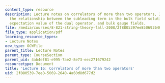 ```yaml
---
content_type: resource
description: Lecture notes on correlators of more than two operators, 3-point functions,
  the relationship between the subleading term in the bulk field solution and the
  expectation value of the dual operator, and bulk gauge fields.
file: /media/courses/8-821-string-theory-fall-2008/2f8805397ee8506926404a60d8d677d2_lecture16.pdf
file_type: application/pdf
learning_resource_types:
- Lecture Notes
ocw_type: OCWFile
parent_title: Lecture Notes
parent_type: CourseSection
parent_uid: 4ab4ef81-e995-7ae2-8e73-eec271679242
resourcetype: Document
title: 'Lecture 16: Correlators of more than two operators'
uid: 2f880539-7ee8-5069-2640-4a60d8d677d2
---
```

